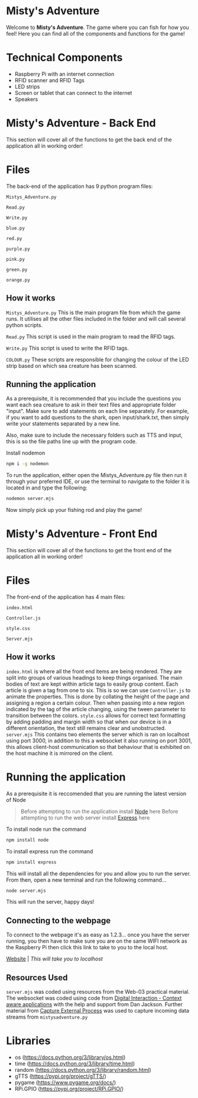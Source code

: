 
# Misty's Adventure
Welcome to **Misty's Adventure**. The game where you can fish for how you feel! Here you can find all of the components and functions for the game!

# Technical Components
 
 - Raspberry Pi with an internet connection
 - RFID scanner and RFID Tags
 - LED strips
 - Screen or tablet that can connect to the internet
 - Speakers


# Misty's Adventure - Back End
 This section will cover all of the functions to get the back end of the application all in working order!

# Files

The back-end of the application has 9 python program files:

``` Mistys_Adventure.py ```
   
```Read.py```

```Write.py```

```blue.py```

```red.py```

```purple.py```

```pink.py```

```green.py```

```orange.py```

    



## How it works

``` Mistys_Adventure.py ```
This is the main program file from which the game runs. It utilises all the other files included in the folder and will call several python scripts.

```Read.py```
This script is used in the main program to read the RFID tags.

 ```Write.py```
This script is used to write the RFID tags.

```COLOUR.py```
These scripts are responsible for changing the colour of the LED strip based on which sea creature has been scanned.


## Running the application
As a prerequisite, it is recommended that you include the questions you want each sea creature to ask in their text files and appropriate folder "input". Make sure to add statements on each line separately. For example, if you want to add questions to the shark, open input/shark.txt, then simply write your statements separated by a new line.

Also, make sure to include the necessary folders such as TTS and input, this is so the file paths line up with the program code.

Install nodemon 
  ```bash 
  npm i -g nodemon
  ```

To run the application, either open the Mistys_Adventure.py file then run it through your preferred IDE, or use the terminal to navigate to the folder it is located in and type the following:

  ```bash
nodemon server.mjs
```
    
Now simply pick up your fishing rod and play the game!



# Misty's Adventure - Front End

This section will cover all of the functions to get the front end of the application all in working order!


# Files

The front-end of the application has 4 main files:

``` index.html ```

```Controller.js```

```style.css``` 

```Server.mjs``` 

## How it works

``` index.html ```
is where all the front end items are being rendered. They are split into groups of various headings to keep things organised. The main bodies of text are kept within article tags to easily group content. Each article is given a tag from one to six. This is so we can use
```Controller.js```
to animate the properties. This is done by collating the height of the page and assigning a region a certain colour. Then when passing into a new region indicated by the tag of the article changing, using the tween parameter to transition between the colors.
```style.css``` 
allows for correct text formatting by adding padding and margin width so that when our device is in a different orientation, the text still remains clear and unobstructed.
```server.mjs``` 
This contains two elements the server which is ran on localhost using port 3000, in addition to this a websocket it also running on port 3001, this allows client-host communication so that behaviour that is exhibited on the host machine it is mirrored on the client. 

# Running the application

As a prerequisite it is reccomended that you are running the latest version of Node
> Before attempting to run the application install [Node](https://nodejs.org/en) here 
> Before attempting to run the web server install [Express](https://expressjs.com/en/starter/installing.html) here 

To install node run the command 

```bash
npm install node
```

To install express run the command 

```bash
npm install express
```
This will install all the dependencies for you and allow you to run the server. From then, open a new terminal and run the following command...
```bash
node server.mjs
```
This will run the server, happy days!

## Connecting to the webpage

To connect to the webpage it's as easy as 1.2.3... once you have the server running, you then have to make sure you are on the same WIFI network as the Raspberry Pi then click this link to take to you to the local host.

[Website](http://localhost:3000) | *This will take you to localhost*

## Resources Used

```server.mjs```
was coded using resources from the Web-03 practical material. The websocket was coded using code from [Digital Interaction - Context aware applications](https://digitalinteraction.github.io/technologies/iot-06-context.html) with the help and support from Dan Jackson. Further material from [Capture External Process](https://digitalinteraction.github.io/technologies/sample-external-process.html) was used to capture incoming data streams from
```mistysadventure.py```



# Libraries

- os (https://docs.python.org/3/library/os.html)
- time (https://docs.python.org/3/library/time.html)
- random (https://docs.python.org/3/library/random.html)
- gTTS (https://pypi.org/project/gTTS/)
- pygame (https://www.pygame.org/docs/)
- RPi.GPIO (https://pypi.org/project/RPi.GPIO/)
